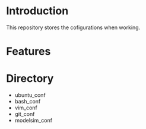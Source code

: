 <!---
/*******************************************************************************
// Project name   :
// File name      : REAME.md
// Created date   : Thursday 06/29/17
// Author         : Huy Hung Ho
// Last modified  : Thursday 06/29/17
// Desc           :
*******************************************************************************/
-->
Introduction
============
This repository stores the cofigurations when working.

Features
========
# Directory
* ubuntu_conf
* bash_conf
* vim_conf
* git_conf
* modelsim_conf


